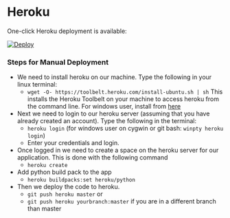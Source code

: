 # Heroku

One-click Heroku deployment is available:

[![Deploy](https://www.herokucdn.com/deploy/button.svg)](https://heroku.com/deploy?template=https://github.com/fossasia/badgeyay)

### Steps for Manual Deployment

* We need to install heroku on our machine. Type the following in your linux terminal:
	* ```wget -O- https://toolbelt.heroku.com/install-ubuntu.sh | sh```
  This installs the Heroku Toolbelt on your machine to access heroku from the command line.
  For windows user, install from [here](https://devcenter.heroku.com/articles/heroku-cli#windows)
* Next we need to login to our heroku server (assuming that you have already created an account). Type the following in the terminal:
	* ```heroku login``` (for windows user on cygwin or git bash: ```winpty heroku login```)
    * Enter your credentials and login.
* Once logged in we need to create a space on the heroku server for our application. This is done with the following command
	* ```heroku create```
* Add python build pack to the app
    * ```heroku buildpacks:set heroku/python```
* Then we deploy the code to heroku.
	* ```git push heroku master``` or
    * ```git push heroku yourbranch:master``` if you are in a different branch than master
